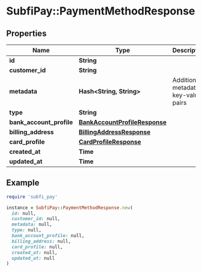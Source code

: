 # SubfiPay::PaymentMethodResponse

## Properties

| Name | Type | Description | Notes |
| ---- | ---- | ----------- | ----- |
| **id** | **String** |  | [optional] |
| **customer_id** | **String** |  | [optional] |
| **metadata** | **Hash&lt;String, String&gt;** | Additional metadata key-value pairs | [optional] |
| **type** | **String** |  | [optional] |
| **bank_account_profile** | [**BankAccountProfileResponse**](BankAccountProfileResponse.md) |  | [optional] |
| **billing_address** | [**BillingAddressResponse**](BillingAddressResponse.md) |  | [optional] |
| **card_profile** | [**CardProfileResponse**](CardProfileResponse.md) |  | [optional] |
| **created_at** | **Time** |  | [optional] |
| **updated_at** | **Time** |  | [optional] |

## Example

```ruby
require 'subfi_pay'

instance = SubfiPay::PaymentMethodResponse.new(
  id: null,
  customer_id: null,
  metadata: null,
  type: null,
  bank_account_profile: null,
  billing_address: null,
  card_profile: null,
  created_at: null,
  updated_at: null
)
```

